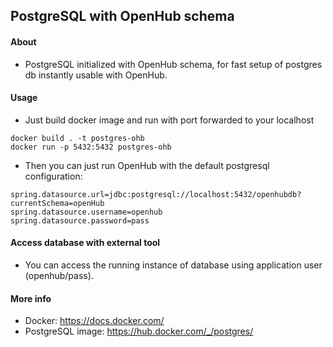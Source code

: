 ## PostgreSQL with OpenHub schema

#### About
* PostgreSQL initialized with OpenHub schema, for fast setup of postgres db instantly usable with OpenHub.

#### Usage
* Just build docker image and run with port forwarded to your localhost
```
docker build . -t postgres-ohb
docker run -p 5432:5432 postgres-ohb
```
* Then you can just run OpenHub with the default postgresql configuration:
```
spring.datasource.url=jdbc:postgresql://localhost:5432/openhubdb?currentSchema=openHub
spring.datasource.username=openhub
spring.datasource.password=pass
```

#### Access database with external tool
* You can access the running instance of database using application user
(openhub/pass).

#### More info
* Docker: https://docs.docker.com/
* PostgreSQL image: https://hub.docker.com/_/postgres/
